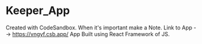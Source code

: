 # Keeper_App
Created with CodeSandbox.
When it's important make a Note.
Link to App --> https://vngyf.csb.app/
App Built using React Framework of JS.
